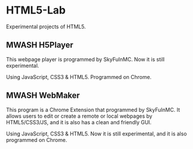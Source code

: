 # HTML5-Lab
Experimental projects of HTML5.

## MWASH H5Player
This webpage player is programmed by <a style="text-decoration:none;" target="_blank" href="https://github.com/SkyFuInMC">SkyFuInMC</a>. Now it is still experimental.

Using JavaScript, CSS3 & HTML5. Programmed on Chrome.

## MWASH WebMaker
This program is a Chrome Extension that programmed by <a style="text-decoration:none;" target="_blank" href="https://github.com/SkyFuInMC">SkyFuInMC</a>. It allows users to edit or create a remote or local webpages by HTML5/CSS3/JS, and it is also has a clean and friendly GUI.

Using JavaScript, CSS3 & HTML5. Now it is still experimental, and it is also programmed on Chrome.

